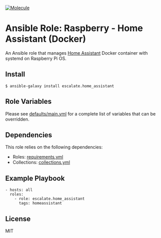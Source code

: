 [![Molecule](https://github.com/escalate/ansible-raspberry-home-assistant-docker/actions/workflows/molecule.yml/badge.svg?branch=master&event=push)](https://github.com/escalate/ansible-raspberry-home-assistant-docker/actions/workflows/molecule.yml)

# Ansible Role: Raspberry - Home Assistant (Docker)

An Ansible role that manages [Home Assistant](https://www.home-assistant.io/) Docker container with systemd on Raspberry Pi OS.

## Install

```
$ ansible-galaxy install escalate.home_assistant
```

## Role Variables

Please see [defaults/main.yml](https://github.com/escalate/ansible-raspberry-home-assistant-docker/blob/master/defaults/main.yml) for a complete list of variables that can be overridden.

## Dependencies

This role relies on the following dependencies:

* Roles: [requirements.yml](https://github.com/escalate/ansible-raspberry-home-assistant-docker/blob/master/requirements.yml)
* Collections: [collections.yml](https://github.com/escalate/ansible-raspberry-home-assistant-docker/blob/master/collections.yml)

## Example Playbook

```
- hosts: all
  roles:
    - role: escalate.home_assistant
      tags: homeassistant
```

## License

MIT
